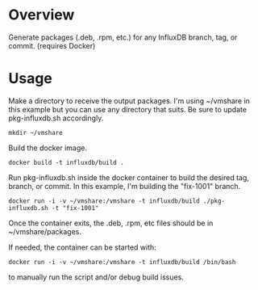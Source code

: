 # Overview

Generate packages (.deb, .rpm, etc.) for any InfluxDB branch, tag, or commit.  (requires Docker)

# Usage

Make a directory to receive the output packages.  I'm using ~/vmshare in this example but you can use any directory that suits.  Be sure to update pkg-influxdb.sh accordingly.

`mkdir ~/vmshare`

Build the docker image.

`docker build -t influxdb/build .`

Run pkg-influxdb.sh inside the docker container to build the desired tag, branch, or commit.  In this example, I'm building the "fix-1001" branch.

`docker run -i -v ~/vmshare:/vmshare -t influxdb/build ./pkg-influxdb.sh -t "fix-1001"`

Once the container exits, the .deb, .rpm, etc files should be in ~/vmshare/packages.

If needed, the container can be started with:

`docker run -i -v ~/vmshare:/vmshare -t influxdb/build /bin/bash`

to manually run the script and/or debug build issues.
